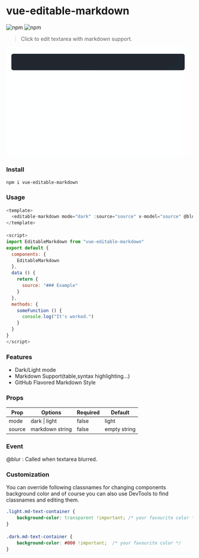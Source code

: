 # vue-editable-markdown

![npm](https://img.shields.io/npm/dw/vue-editable-markdown)
![npm](https://img.shields.io/npm/v/vue-editable-markdown)

> Click to edit textarea with markdown support.

![Example](example.gif)

### Install

```shell
npm i vue-editable-markdown
```

### Usage

```javascript
<template>
  <editable-markdown mode="dark" :source="source" v-model="source" @blur="someFunction" />
</template>

<script>
import EditableMarkdown from "vue-editable-markdown"
export default {
  components: {
    EditableMarkdown
  },
  data () {
    return {
      source: "### Example"
    }
  },
  methods: {
    someFunction () {
      console.log("It's worked.")
    }
  }
}
</script>
```

### Features
* Dark/Light mode
* Markdown Support(table,syntax highlighting...)
* GitHub Flavored Markdown Style

### Props

| Prop   	| Options         	| Required 	| Default 	|
|--------	|-----------------	|----------	|---------	|
| mode   	| dark \| light   	| false    	| light   	|
| source 	| markdown string 	| false    	| empty string  |

### Event

@blur : Called when textarea blurred.

### Customization

You can override following classnames for changing components background color and of course you can also use DevTools to find classnames and editing them.

```css
.light.md-text-container {
    background-color: transparent !important; /* your favourite color */
}

.dark.md-text-container {
    background-color: #000 !important;  /* your favourite color */
}
```
